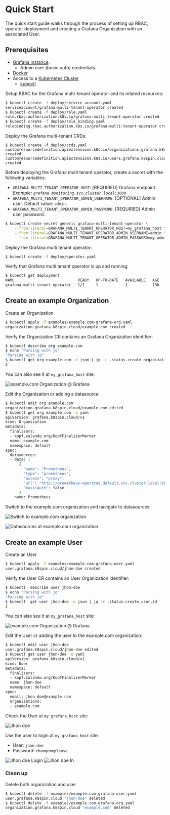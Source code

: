 # Quick Start

The quick start guide walks through the process of setting up RBAC, operator deployment 
and creating a Grafana Organization with an associated User.

## Prerequisites

- [Grafana instance](https://github.com/grafana/grafana).
    - Admin user *(basic auth)* credentials.
- [Docker](https://www.docker.com/)
- Access to a [Kubernetes Cluster](https://github.com/kubernetes/kubernetes)
    - [kubectl](https://github.com/kubernetes/kubectl)


Setup RBAC for the Grafana multi-tenant operator and its related resources:

```bash
$ kubectl create -f deploy/service_account.yaml
serviceaccount/grafana-multi-tenant-operator created
$ kubectl create -f deploy/role.yaml
role.rbac.authorization.k8s.io/grafana-multi-tenant-operator created
$ kubectl create -f deploy/role_binding.yaml
rolebinding.rbac.authorization.k8s.io/grafana-multi-tenant-operator created
```

Deploy the Grafana multi-tenant CRDs:

```
$ kubectl create -f deploy/crds.yaml
customresourcedefinition.apiextensions.k8s.io/organizations.grafana.k8spin.cloud created
customresourcedefinition.apiextensions.k8s.io/users.grafana.k8spin.cloud created
```

Before deploying the Grafana multi tenant operator, create a secret with the following variables:

- `GRAFANA_MULTI_TENANT_OPERATOR_HOST`: [REQUIRED] Grafana endpoint. *Example: `grafana.monitoring.svc.cluster.local:3000`*
- `GRAFANA_MULTI_TENANT_OPERATOR_ADMIN_USERNAME`: [OPTIONAL] Admin user. Default value: `admin`.
- `GRAFANA_MULTI_TENANT_OPERATOR_ADMIN_PASSWORD`: [REQUIRED] Admin user password.

```bash
$ kubectl create secret generic grafana-multi-tenant-operator \
    --from-literal=GRAFANA_MULTI_TENANT_OPERATOR_HOST=my_grafana_host \
    --from-literal=GRAFANA_MULTI_TENANT_OPERATOR_ADMIN_USERNAME=admin \
    --from-literal=GRAFANA_MULTI_TENANT_OPERATOR_ADMIN_PASSWORD=my_admin_password
```

Deploy the Grafana multi tenant operator:

```bash
$ kubectl create -f deploy/operator.yaml
```

Verify that Grafana multi tenant operator is up and running:

```bash
$ kubectl get deployment
NAME                            READY   UP-TO-DATE   AVAILABLE   AGE
grafana-multi-tenant-operator   1/1     1            1           13h
```

## Create an example Organization

Create an Organization

```bash
$ kubectl apply -f examples/example.com-grafana-org.yaml
organization.grafana.k8spin.cloud/example.com created
```

Verify the Organization CR contains an Grafana Organization identifier:

```bash
$ kubectl describe org example.com
$ echo "Parsing with jq"
"Parsing with jq"
$ kubectl get org example.com -o json | jq -r .status.create_organization.orgId
3
```

You can also see it at `my_grafana_host` site:

![example.com Organization @ Grafana](../assets/example.com.png)

Edit the Organization cr adding a datasource:

```bash
$ kubectl edit org example.com
organization.grafana.k8spin.cloud/example.com edited
$ kubectl get org example.com -o yaml
apiVersion: grafana.k8spin.cloud/v1
kind: Organization
metadata:
  finalizers:
  - kopf.zalando.org/KopfFinalizerMarker
  name: example.com
  namespace: default
spec:
  datasources:
  - data: |
      {
        "name": "Prometheus",
        "type": "prometheus",
        "access": "proxy",
        "url": "http://prometheus-operated.default.svc.cluster.local:9090",
        "basicAuth": false
      }
    name: Prometheus
```

Switch to the example.com organization and navigate to datasources:

![Switch to example.com organization](../assets/switch-organization.png)

![Datasources at example.com organization](../assets/example.com.datasources.png)

## Create an example User

Create an User

```bash
$ kubectl apply -f examples/example.com-grafana-user.yaml
user.grafana.k8spin.cloud/jhon-doe created
```

Verify the User CR contains an User Organization identifier:

```bash
$ kubectl  describe user jhon-doe
$ echo "Parsing with jq"
"Parsing with jq"
$ kubectl  get user jhon-doe -o json | jq -r .status.create_user.id
2
```

You can also see it at `my_grafana_host` site:

![example.com Organization @ Grafana](../assets/user-list.png)


Edit the User cr adding the user to the example.com organization:

```bash
$ kubectl edit user jhon-doe
user.grafana.k8spin.cloud/jhon-doe edited
$ kubectl get user jhon-doe -o yaml
apiVersion: grafana.k8spin.cloud/v1
kind: User
metadata:
  finalizers:
  - kopf.zalando.org/KopfFinalizerMarker
  name: jhon-doe
  namespace: default
spec:
  email: jhon-doe@example.com
  organizations:
  - example.com
```

Check the User at `my_grafana_host` site:

![Jhon doe](../assets/jhon-doe.png)

Use the user to login at `my_grafana_host` site:

- User: `jhon-doe`
- Password: `changemeplease`

![Jhon doe Login](../assets/jhon-doe-login.png)
![Jhon doe In](../assets/jhon-doe-in.png)

### Clean up

Delete both organization and user

```bash
$ kubectl delete -f examples/example.com-grafana-user.yaml
user.grafana.k8spin.cloud "jhon-doe" deleted
$ kubectl delete -f examples/example.com-grafana-org.yaml
organization.grafana.k8spin.cloud "example.com" deleted
```